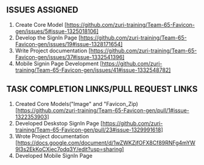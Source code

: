 ## ISSUES ASSIGNED
1. Create Core Model [https://github.com/zuri-training/Team-65-Favicon-gen/issues/5#issue-1325018106]
2. Develop the SignIn Page [https://github.com/zuri-training/Team-65-Favicon-gen/issues/19#issue-1328171654]
3. Write Project documentation [https://github.com/zuri-training/Team-65-Favicon-gen/issues/37#issue-1332541396]
4. Mobile Signin Page Development [https://github.com/zuri-training/Team-65-Favicon-gen/issues/41#issue-1332548782]


## TASK COMPLETION LINKS/PULL REQUEST LINKS
1. Created Core Models("Image" and "Favicon_Zip) [https://github.com/zuri-training/Team-65-Favicon-gen/pull/1#issue-1322353903]
2. Developed Deskstop SignIn Page [https://github.com/zuri-training/Team-65-Favicon-gen/pull/23#issue-1329991618]
3. Wrote Project documentation [https://docs.google.com/document/d/1wZWKZjfOFX8Cf89RNFg4mYW9l3s2EkKoCXjec7odq3Y/edit?usp=sharing]
4. Developed Mobile SignIn Page 
